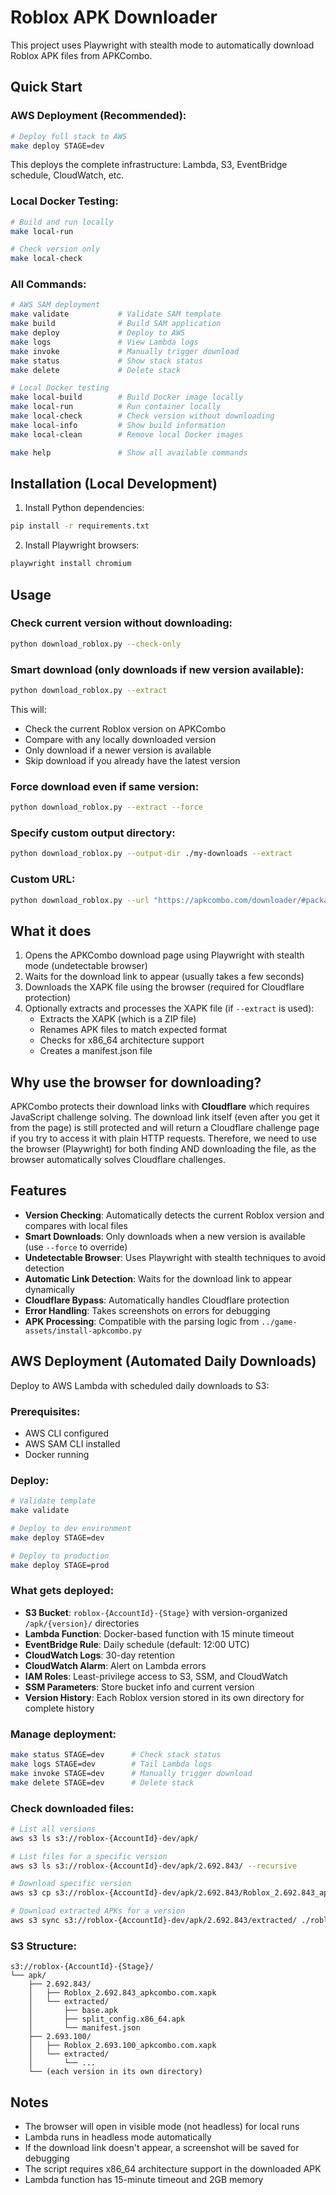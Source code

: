 # Roblox APK Downloader

This project uses Playwright with stealth mode to automatically download Roblox APK files from APKCombo.

## Quick Start

### AWS Deployment (Recommended):
```bash
# Deploy full stack to AWS
make deploy STAGE=dev
```

This deploys the complete infrastructure: Lambda, S3, EventBridge schedule, CloudWatch, etc.

### Local Docker Testing:
```bash
# Build and run locally
make local-run

# Check version only
make local-check
```

### All Commands:
```bash
# AWS SAM deployment
make validate           # Validate SAM template
make build              # Build SAM application
make deploy             # Deploy to AWS
make logs               # View Lambda logs
make invoke             # Manually trigger download
make status             # Show stack status
make delete             # Delete stack

# Local Docker testing
make local-build        # Build Docker image locally
make local-run          # Run container locally
make local-check        # Check version without downloading
make local-info         # Show build information
make local-clean        # Remove local Docker images

make help               # Show all available commands
```

## Installation (Local Development)

1. Install Python dependencies:
```bash
pip install -r requirements.txt
```

2. Install Playwright browsers:
```bash
playwright install chromium
```

## Usage

### Check current version without downloading:
```bash
python download_roblox.py --check-only
```

### Smart download (only downloads if new version available):
```bash
python download_roblox.py --extract
```
This will:
- Check the current Roblox version on APKCombo
- Compare with any locally downloaded version
- Only download if a newer version is available
- Skip download if you already have the latest version

### Force download even if same version:
```bash
python download_roblox.py --extract --force
```

### Specify custom output directory:
```bash
python download_roblox.py --output-dir ./my-downloads --extract
```

### Custom URL:
```bash
python download_roblox.py --url "https://apkcombo.com/downloader/#package=com.roblox.client&device=tablet&arches=x86_64"
```

## What it does

1. Opens the APKCombo download page using Playwright with stealth mode (undetectable browser)
2. Waits for the download link to appear (usually takes a few seconds)
3. Downloads the XAPK file using the browser (required for Cloudflare protection)
4. Optionally extracts and processes the XAPK file (if `--extract` is used):
   - Extracts the XAPK (which is a ZIP file)
   - Renames APK files to match expected format
   - Checks for x86_64 architecture support
   - Creates a manifest.json file

## Why use the browser for downloading?

APKCombo protects their download links with **Cloudflare** which requires JavaScript challenge solving. The download link itself (even after you get it from the page) is still protected and will return a Cloudflare challenge page if you try to access it with plain HTTP requests. Therefore, we need to use the browser (Playwright) for both finding AND downloading the file, as the browser automatically solves Cloudflare challenges.

## Features

- **Version Checking**: Automatically detects the current Roblox version and compares with local files
- **Smart Downloads**: Only downloads when a new version is available (use `--force` to override)
- **Undetectable Browser**: Uses Playwright with stealth techniques to avoid detection
- **Automatic Link Detection**: Waits for the download link to appear dynamically
- **Cloudflare Bypass**: Automatically handles Cloudflare protection
- **Error Handling**: Takes screenshots on errors for debugging
- **APK Processing**: Compatible with the parsing logic from `../game-assets/install-apkcombo.py`

## AWS Deployment (Automated Daily Downloads)

Deploy to AWS Lambda with scheduled daily downloads to S3:

### Prerequisites:
- AWS CLI configured
- AWS SAM CLI installed
- Docker running

### Deploy:
```bash
# Validate template
make validate

# Deploy to dev environment
make deploy STAGE=dev

# Deploy to production
make deploy STAGE=prod
```

### What gets deployed:
- **S3 Bucket**: `roblox-{AccountId}-{Stage}` with version-organized `/apk/{version}/` directories
- **Lambda Function**: Docker-based function with 15 minute timeout
- **EventBridge Rule**: Daily schedule (default: 12:00 UTC)
- **CloudWatch Logs**: 30-day retention
- **CloudWatch Alarm**: Alert on Lambda errors
- **IAM Roles**: Least-privilege access to S3, SSM, and CloudWatch
- **SSM Parameters**: Store bucket info and current version
- **Version History**: Each Roblox version stored in its own directory for complete history

### Manage deployment:
```bash
make status STAGE=dev      # Check stack status
make logs STAGE=dev        # Tail Lambda logs
make invoke STAGE=dev      # Manually trigger download
make delete STAGE=dev      # Delete stack
```

### Check downloaded files:
```bash
# List all versions
aws s3 ls s3://roblox-{AccountId}-dev/apk/

# List files for a specific version
aws s3 ls s3://roblox-{AccountId}-dev/apk/2.692.843/ --recursive

# Download specific version
aws s3 cp s3://roblox-{AccountId}-dev/apk/2.692.843/Roblox_2.692.843_apkcombo.com.xapk ./

# Download extracted APKs for a version
aws s3 sync s3://roblox-{AccountId}-dev/apk/2.692.843/extracted/ ./roblox-apks/
```

### S3 Structure:
```
s3://roblox-{AccountId}-{Stage}/
└── apk/
    ├── 2.692.843/
    │   ├── Roblox_2.692.843_apkcombo.com.xapk
    │   └── extracted/
    │       ├── base.apk
    │       ├── split_config.x86_64.apk
    │       └── manifest.json
    ├── 2.693.100/
    │   ├── Roblox_2.693.100_apkcombo.com.xapk
    │   └── extracted/
    │       └── ...
    └── (each version in its own directory)
```

## Notes

- The browser will open in visible mode (not headless) for local runs
- Lambda runs in headless mode automatically
- If the download link doesn't appear, a screenshot will be saved for debugging
- The script requires x86_64 architecture support in the downloaded APK
- Lambda function has 15-minute timeout and 2GB memory

